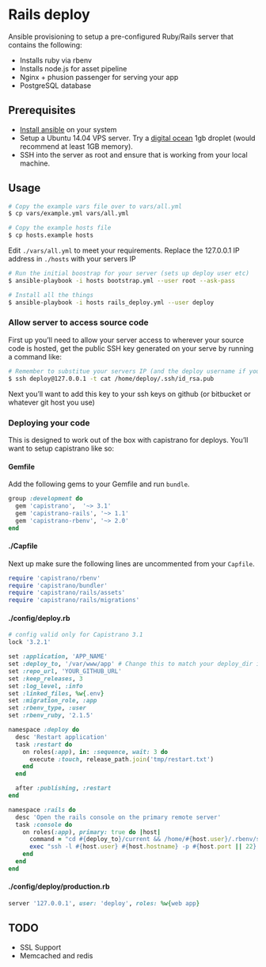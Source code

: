 # Rails deploy

Ansible provisioning to setup a pre-configured Ruby/Rails server that contains the following:

- Installs ruby via rbenv
- Installs node.js for asset pipeline
- Nginx + phusion passenger for serving your app
- PostgreSQL database

## Prerequisites

- [Install ansible](http://docs.ansible.com/intro_installation.html) on your system
- Setup a Ubuntu 14.04 VPS server. Try a [digital ocean](https://digitalocean.com) 1gb droplet (would recommend at least 1GB memory).
- SSH into the server as root and ensure that is working from your local machine.

## Usage

```sh
# Copy the example vars file over to vars/all.yml
$ cp vars/example.yml vars/all.yml

# Copy the example hosts file
$ cp hosts.example hosts
```

Edit `./vars/all.yml` to meet your requirements. Replace the 127.0.0.1 IP address in `./hosts` with your servers IP

```sh
# Run the initial boostrap for your server (sets up deploy user etc)
$ ansible-playbook -i hosts bootstrap.yml --user root --ask-pass

# Install all the things
$ ansible-playbook -i hosts rails_deploy.yml --user deploy
```

### Allow server to access source code

First up you’ll need to allow your server access to wherever your source code is hosted, get the public SSH key generated on your serve by running a command like:

```sh
# Remember to substitue your servers IP (and the deploy username if you altered it)
$ ssh deploy@127.0.0.1 -t cat /home/deploy/.ssh/id_rsa.pub
```

Next you’ll want to add this key to your ssh keys on github (or bitbucket or whatever git host you use)

### Deploying your code

This is designed to work out of the box with capistrano for deploys. You’ll want to setup capistrano like so:

#### Gemfile

Add the following gems to your Gemfile and run `bundle`.

```ruby
group :development do
  gem 'capistrano',  '~> 3.1'
  gem 'capistrano-rails', '~> 1.1'
  gem 'capistrano-rbenv', '~> 2.0'
end
```

#### ./Capfile

Next up make sure the following lines are uncommented from your `Capfile`.

```ruby
require 'capistrano/rbenv'
require 'capistrano/bundler'
require 'capistrano/rails/assets'
require 'capistrano/rails/migrations'
```

#### ./config/deploy.rb

```ruby
# config valid only for Capistrano 3.1
lock '3.2.1'

set :application, 'APP_NAME'
set :deploy_to, '/var/www/app' # Change this to match your deploy_dir in vars/app.yml
set :repo_url, 'YOUR_GITHUB_URL'
set :keep_releases, 3
set :log_level, :info
set :linked_files, %w{.env}
set :migration_role, :app
set :rbenv_type, :user
set :rbenv_ruby, '2.1.5'

namespace :deploy do
  desc 'Restart application'
  task :restart do
    on roles(:app), in: :sequence, wait: 3 do
      execute :touch, release_path.join('tmp/restart.txt')
    end
  end

  after :publishing, :restart
end

namespace :rails do
  desc 'Open the rails console on the primary remote server'
  task :console do
    on roles(:app), primary: true do |host|
      command = "cd #{deploy_to}/current && /home/#{host.user}/.rbenv/shims/bundle exec rails console #{fetch(:stage)}"
      exec "ssh -l #{host.user} #{host.hostname} -p #{host.port || 22} -t 'cd #{deploy_to}/current && #{command}'"
    end
  end
end
```

#### ./config/deploy/production.rb

```ruby
server '127.0.0.1', user: 'deploy', roles: %w{web app}
```

## TODO

- SSL Support
- Memcached and redis
